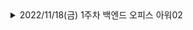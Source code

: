<details>
<summary>2022/11/18(금) 1주차 백엔드 오피스 아워02</summary>
<div>

## 1. https

12v과 13v중 무엇을 쓸지에 대한 고민

### 결론

    12version 형태로 작성

### 이유

      1.  13v은 아직 불안정한 상태이고 use hook이 아직 13버전과 호환이 잘되지 않아 무용지물인 상태이다.
      2.  현재 Product레벨에서 쓰이고있는 버전은 안정된 12버전이고 실무에서는 12버전의 NEXT를 사용할 확률이 높다.
      3.  12버전을 알고 13버전으로 넘어가야 13버전의 장점을 온전히 체감할 수 있고 13버전에서 12버전으로 다운그레이드 하는 경우에도 작업을 할 수 있다.

## 2. 소셜 로그인 쿠키 남겨놔도 상관

### 문제점

    1. NextJS로만 백엔드를 구성한다면 프론트 백엔드 둘 중 하나라도 오류가 나면 불필요하게 둘다 재배포하게 되는 문제가 생긴다.
    이 과정에서 시간,비용적 자원이 2배 이상 소모될 수도있다.
    2. NextJS로만은 기능구현이 제한적일 수 있다.
    이러한 문제점을 맞닥뜨리지 않기 위해 프론트와 백엔드를 분산할 필요가 있다.

### 결론

    Express를 사용하지 않고 NextJS 자체적으로 기능을 구현하기로 결정.

### 이유

    1. 현재 프로젝트 설계를 Next로 진행을 했고 Express로 바꾸게 된다면 몇몇가지들의 기술스택을 변경해야 하고 세팅을 다시 해줘야한다.
        이러한 과정은 일정이 정해져있는 우리 프로젝트에서 인적자원의 소모가 크게 늘어난다고 판단됐다.
    2. 우리는 배포과정에서 생기는 자원소모보다 인적자원의 우선순위가 더 높다고 판단.
    3. NextJS 자체적으로도 기능 구현이 가능하다고 판다.

// 결정의 근거를 논리정연하게 정리

## 3. 소셜 로그인 정보에 대해서

    소셜로그인 회원가입 시 이메일 입력하라는 가이드를 줘야함.
    소셜로그인 방식
        첫 로그인 시도 시 이메일 및 필수 정보(회원가입)를 받는다.


    필수값
    - 이메일
    - 성별
    - 생년월일

</div>

</details>
